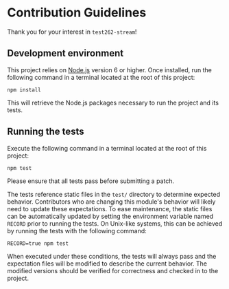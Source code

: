 # Contribution Guidelines

Thank you for your interest in `test262-stream`!

## Development environment

This project relies on [Node.js](https://nodejs.org) version 6 or higher. Once
installed, run the following command in a terminal located at the root of this
project:

    npm install

This will retrieve the Node.js packages necessary to run the project and its
tests.

## Running the tests

Execute the following command in a terminal located at the root of this
project:

    npm test

Please ensure that all tests pass before submitting a patch.

The tests reference static files in the `test/` directory to determine expected
behavior. Contributors who are changing this module's behavior will likely need
to update these expectations. To ease maintenance, the static files can be
automatically updated by setting the environment variable named `RECORD` prior
to running the tests. On Unix-like systems, this can be achieved by running the
tests with the following command:

    RECORD=true npm test

When executed under these conditions, the tests will always pass and the
expectation files will be modified to describe the current behavior. The
modified versions should be verified for correctness and checked in to the
project.
